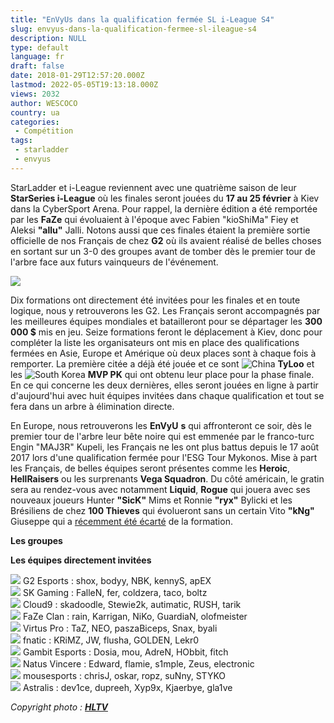 ```yaml
---
title: "EnVyUs dans la qualification fermée SL i-League S4"
slug: envyus-dans-la-qualification-fermee-sl-ileague-s4
description: NULL
type: default
language: fr
draft: false
date: 2018-01-29T12:57:20.000Z
lastmod: 2022-05-05T19:13:18.000Z
views: 2032
author: WESCOCO
country: ua
categories:
 - Compétition
tags:
 - starladder
 - envyus
---
```

StarLadder et i-League reviennent avec une quatrième saison de leur **StarSeries i-League** où les finales seront jouées du **17 au 25 février** à Kiev dans la CyberSport Arena. Pour rappel, la dernière édition a été remportée par les **FaZe** qui évoluaient à l'époque avec Fabien "kioShiMa" Fiey⁠ et Aleksi **"allu"** Jalli. Notons aussi que ces finales étaient la première sortie officielle de nos Français de chez **G2** où ils avaient réalisé de belles choses en sortant sur un 3-0 des groupes avant de tomber dès le premier tour de l'arbre face aux futurs vainqueurs de l'événement. 

![](https://flickshot-ue.s3.eu-west-2.amazonaws.com/flickshot/article/5a6b6d1662023/images/V6t5rBmftLTalbmphUJUVcrhU2vC8IYJNv1nm2fL.jpeg)

Dix formations ont directement été invitées pour les finales et en toute logique, nous y retrouverons les G2\. Les Français seront accompagnés par les meilleures équipes mondiales et batailleront pour se départager les **300 000 $** mis en jeu. Seize formations feront le déplacement à Kiev, donc pour compléter la liste les organisateurs ont mis en place des qualifications fermées en Asie, Europe et Amérique où deux places sont à chaque fois à remporter. La première citée a déjà été jouée et ce sont ![China](/images/countries/cn.svg)⁠ **TyLoo** et les ![South Korea](/images/countries/kr.svg)⁠ **MVP PK** qui ont obtenu leur place pour la phase finale. En ce qui concerne les deux dernières, elles seront jouées en ligne à partir d'aujourd'hui avec huit équipes invitées dans chaque qualification et tout se fera dans un arbre à élimination directe.

En Europe, nous retrouverons les **EnVyU** **s** qui affronteront ce soir, dès le premier tour de l'arbre leur bête noire qui est emmenée par le franco-turc Engin "MAJ3R" Kupeli⁠, les Français ne les ont plus battus depuis le 17 août 2017 lors d'une qualification fermée pour l'ESG Tour Mykonos. Mise à part les Français, de belles équipes seront présentes comme les **Heroic**, **HellRaisers** ou les surprenants **Vega Squadron**. Du côté américain, le gratin sera au rendez-vous avec notamment **Liquid**, **Rogue** qui jouera avec ses nouveaux joueurs Hunter **"SicK"** Mims et Ronnie **"ryx"** Bylicki et les Brésiliens de chez **100 Thieves** qui évolueront sans un certain Vito **"kNg"** Giuseppe qui a [récemment été écarté](https://flickshot.fr/fr/kng-deja-ecarte-par-100-thieves/&5a6a36204d07a) de la formation.

**Les groupes**

**Les équipes directement invitées**

![](/images/countries/fr.svg) G2 Esports : shox, bodyy, NBK, kennyS, apEX⁠  
![](/images/countries/br.svg) SK Gaming : FalleN, fer, coldzera, taco, boltz⁠  
![](/images/countries/us.svg) Cloud9 : skadoodle, Stewie2k, autimatic, RUSH, tarik⁠  
![](/images/countries/eu.svg) FaZe Clan : rain, Karrigan, NiKo, GuardiaN, olofmeister⁠  
![](/images/countries/pl.svg) Virtus Pro : TaZ, NEO, paszaBiceps, Snax, byali⁠  
![](/images/countries/se.svg) fnatic : KRiMZ, JW, flusha, GOLDEN, Lekr0⁠  
![](/images/countries/kz.svg) Gambit Esports : Dosia, mou, AdreN, HObbit, fitch⁠  
![](/images/countries/ua.svg) Natus Vincere : Edward, flamie, s1mple, Zeus, electronic⁠  
![](/images/countries/eu.svg) mousesports : chrisJ, oskar, ropz, suNny, STYKO⁠  
![](/images/countries/dk.svg) Astralis : dev1ce, dupreeh, Xyp9x, Kjaerbye, gla1ve⁠ 

_Copyright photo :_ [**_HLTV_**](https://www.hltv.org/)
